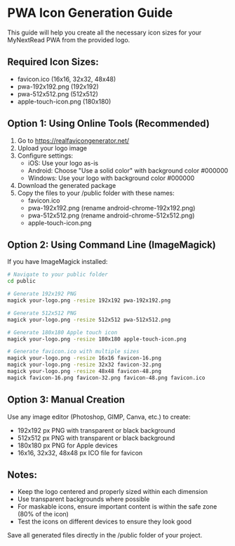 # PWA Icon Generation Guide

This guide will help you create all the necessary icon sizes for your MyNextRead PWA from the provided logo.

## Required Icon Sizes:
- favicon.ico (16x16, 32x32, 48x48)
- pwa-192x192.png (192x192)
- pwa-512x512.png (512x512) 
- apple-touch-icon.png (180x180)

## Option 1: Using Online Tools (Recommended)
1. Go to https://realfavicongenerator.net/
2. Upload your logo image
3. Configure settings:
   - iOS: Use your logo as-is
   - Android: Choose "Use a solid color" with background color #000000
   - Windows: Use your logo with background color #000000
4. Download the generated package
5. Copy the files to your /public folder with these names:
   - favicon.ico
   - pwa-192x192.png (rename android-chrome-192x192.png)
   - pwa-512x512.png (rename android-chrome-512x512.png)
   - apple-touch-icon.png

## Option 2: Using Command Line (ImageMagick)
If you have ImageMagick installed:

```bash
# Navigate to your public folder
cd public

# Generate 192x192 PNG
magick your-logo.png -resize 192x192 pwa-192x192.png

# Generate 512x512 PNG  
magick your-logo.png -resize 512x512 pwa-512x512.png

# Generate 180x180 Apple touch icon
magick your-logo.png -resize 180x180 apple-touch-icon.png

# Generate favicon.ico with multiple sizes
magick your-logo.png -resize 16x16 favicon-16.png
magick your-logo.png -resize 32x32 favicon-32.png
magick your-logo.png -resize 48x48 favicon-48.png
magick favicon-16.png favicon-32.png favicon-48.png favicon.ico
```

## Option 3: Manual Creation
Use any image editor (Photoshop, GIMP, Canva, etc.) to create:
- 192x192 px PNG with transparent or black background
- 512x512 px PNG with transparent or black background  
- 180x180 px PNG for Apple devices
- 16x16, 32x32, 48x48 px ICO file for favicon

## Notes:
- Keep the logo centered and properly sized within each dimension
- Use transparent backgrounds where possible
- For maskable icons, ensure important content is within the safe zone (80% of the icon)
- Test the icons on different devices to ensure they look good

Save all generated files directly in the /public folder of your project.